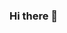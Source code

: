 ### Hi there 👋

<!--
**AayeshaShrestha/AayeshaShrestha** is a ✨ _special_ ✨ repository because its `README.md` (this file) appears on your GitHub profile.

Here are some ideas to get you started:

- 🌱 I’m currently learning ReactJS, zilliqa-js
- 👯 I’m looking to collaborate on something that focuses on digital literacy to underpreviliged people
- 💬 Ask me about NodeJS, MongoDB, MeteorJS, VueJS, Web Development
- 📫 How to reach me: LinkedIn https://www.linkedin.com/in/aayesha-shrestha/
- 😄 Pronouns: She/Her

